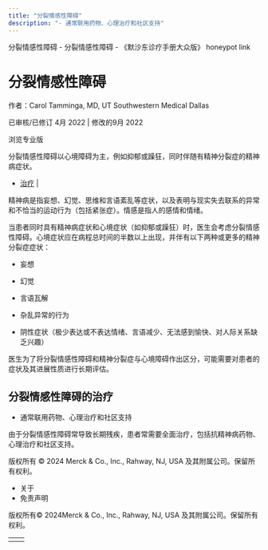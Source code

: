 ```yaml
---
title: "分裂情感性障碍"
description: "- 通常联用药物、心理治疗和社区支持"
---
```


﻿分裂情感性障碍 \- 分裂情感性障碍 \- 《默沙东诊疗手册大众版》 honeypot link

# 分裂情感性障碍

作者：Carol Tamminga, MD, UT Southwestern Medical Dallas

已审核/已修订 4月 2022 \| 修改的9月 2022

浏览专业版

分裂情感性障碍以心境障碍为主，例如抑郁或躁狂，同时伴随有精神分裂症的精神病症状。

- [治疗](#治疗_v41277631_zh) \|

精神病是指妄想、幻觉、思维和言语紊乱等症状，以及表明与现实失去联系的异常和不恰当的运动行为（包括紧张症）。情感是指人的感情和情绪。

当患者同时具有精神病症状和心境症状（如抑郁或躁狂）时，医生会考虑分裂情感性障碍。心境症状应在病程总时间的半数以上出现，并伴有以下两种或更多的精神分裂症症状：

- 妄想

- 幻觉

- 言语瓦解

- 杂乱异常的行为

- 阴性症状（极少表达或不表达情绪、言语减少、无法感到愉快、对人际关系缺乏兴趣）


医生为了将分裂情感性障碍和精神分裂症与心境障碍作出区分，可能需要对患者的症状及其进展性质进行长期评估。

## 分裂情感性障碍的治疗

- 通常联用药物、心理治疗和社区支持


由于分裂情感性障碍常导致长期残疾，患者常需要全面治疗，包括抗精神病药物、心理治疗和社区支持。



版权所有 © 2024
Merck & Co., Inc., Rahway, NJ, USA 及其附属公司。保留所有权利。

- 关于
- 免责声明

版权所有© 2024Merck & Co., Inc., Rahway, NJ, USA 及其附属公司。保留所有权利。

|     |     |
| --- | --- |
|  |  |